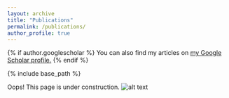 ```yaml
---
layout: archive
title: "Publications"
permalink: /publications/
author_profile: true
---
```


{% if author.googlescholar %}
  You can also find my articles on <u><a href="{{author.googlescholar}}">my Google Scholar profile</a>.</u>
{% endif %}

{% include base_path %}


Oops! This page is under construction.
![alt text][construction]

[construction]: http://rs364.pbsrc.com/albums/oo83/fruitsnax/pikachu/pikachu_under_construction.gif~c200